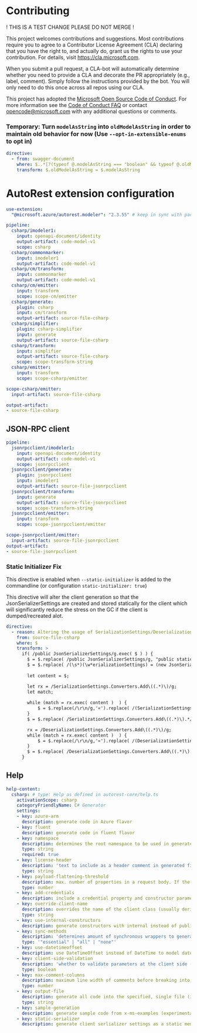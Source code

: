 
# Contributing

! THIS IS A TEST CHANGE PLEASE DO NOT MERGE !

This project welcomes contributions and suggestions.  Most contributions require you to agree to a
Contributor License Agreement (CLA) declaring that you have the right to, and actually do, grant us
the rights to use your contribution. For details, visit https://cla.microsoft.com.

When you submit a pull request, a CLA-bot will automatically determine whether you need to provide
a CLA and decorate the PR appropriately (e.g., label, comment). Simply follow the instructions
provided by the bot. You will only need to do this once across all repos using our CLA.

This project has adopted the [Microsoft Open Source Code of Conduct](https://opensource.microsoft.com/codeofconduct/).
For more information see the [Code of Conduct FAQ](https://opensource.microsoft.com/codeofconduct/faq/) or
contact [opencode@microsoft.com](mailto:opencode@microsoft.com) with any additional questions or comments.

### Temporary: Turn `modelAsString` into `oldModelAsString` in order to maintain old behavior for now (Use `--opt-in-extensible-enums` to opt in)

``` yaml !$(opt-in-extensible-enums)
directive:
  - from: swagger-document
    where: $..*[?(typeof @.modelAsString === "boolean" && typeof @.oldModelAsString !== "boolean")]
    transform: $.oldModelAsString = $.modelAsString
```


# AutoRest extension configuration

``` yaml
use-extension:
  "@microsoft.azure/autorest.modeler": "2.3.55" # keep in sync with package.json's dev dependency in order to have meaningful tests

pipeline:
  csharp/imodeler1:
    input: openapi-document/identity
    output-artifact: code-model-v1
    scope: csharp
  csharp/commonmarker:
    input: imodeler1
    output-artifact: code-model-v1
  csharp/cm/transform:
    input: commonmarker
    output-artifact: code-model-v1
  csharp/cm/emitter:
    input: transform
    scope: scope-cm/emitter
  csharp/generate:
    plugin: csharp
    input: cm/transform
    output-artifact: source-file-csharp
  csharp/simplifier:
    plugin: csharp-simplifier
    input: generate
    output-artifact: source-file-csharp
  csharp/transform:
    input: simplifier
    output-artifact: source-file-csharp
    scope: scope-transform-string
  csharp/emitter:
    input: transform
    scope: scope-csharp/emitter

scope-csharp/emitter:
  input-artifact: source-file-csharp

output-artifact:
- source-file-csharp
```

## JSON-RPC client

``` yaml
pipeline:
  jsonrpcclient/imodeler1:
    input: openapi-document/identity
    output-artifact: code-model-v1
    scope: jsonrpcclient
  jsonrpcclient/generate:
    plugin: jsonrpcclient
    input: imodeler1
    output-artifact: source-file-jsonrpcclient
  jsonrpcclient/transform:
    input: generate
    output-artifact: source-file-jsonrpcclient
    scope: scope-transform-string
  jsonrpcclient/emitter:
    input: transform
    scope: scope-jsonrpcclient/emitter

scope-jsonrpcclient/emitter:
  input-artifact: source-file-jsonrpcclient
output-artifact:
- source-file-jsonrpcclient
```

### Static Initializer Fix
This directive is enabled when `--static-initializer` is added to the commandline (or configuration `static-initializer: true`)

This directive will alter the client generation so that the JsonSerializerSettings are created and stored statically for the client
which will significantly reduce the stress on the GC if the client is dumped/recreated alot.

``` yaml $(static-serializer)
directive: 
  - reason: Altering the usage of SerializationSettings/DeserializationSettings to use a static instance instead.
    from: source-file-csharp
    where: $
    transform: > 
      if( /public JsonSerializerSettings/g.exec( $ ) ) {
        $ = $.replace( /public JsonSerializerSettings/g, "public static JsonSerializerSettings" );
        $ = $.replace( /(\s*)(\w*erializationSettings) = (new JsonSerializerSettings)/g, "$1$2 = $2 ?? $3" );
        
        let content = $;

        let rx = /SerializationSettings.Converters.Add\((.*)\)/g;
        let match;
        
        while (match = rx.exec( content )  ) {
            $ = $.replace(/\r\n/g,'«').replace( /(SerializationSettings = SerializationSettings.*?Converters = new List<JsonConverter>.*?{.*?new.*?\))/m, `$1,\n                        ${match[1]}`).replace(/«/g,'\r\n' );
        }
        $ = $.replace( /SerializationSettings.Converters.Add\((.*)\).*/g , '');

        rx = /DeserializationSettings.Converters.Add\((.*)\)/g;
        while (match = rx.exec( content )  ) {
            $ = $.replace(/\r\n/g,'«').replace( /(DeserializationSettings = DeserializationSettings.*?Converters = new List<JsonConverter>.*?{.*?new.*?\))/m, `$1,\n                        ${match[1]}`).replace(/«/g,'\r\n' );
        }
        $ = $.replace( /DeserializationSettings.Converters.Add\((.*)\).*/g , '');
      } 
```



## Help

``` yaml
help-content:
  csharp: # type: Help as defined in autorest-core/help.ts
    activationScope: csharp
    categoryFriendlyName: C# Generator
    settings:
    - key: azure-arm
      description: generate code in Azure flavor
    - key: fluent
      description: generate code in fluent flavor
    - key: namespace
      description: determines the root namespace to be used in generated code
      type: string
      required: true
    - key: license-header
      description: 'text to include as a header comment in generated files (magic strings: MICROSOFT_MIT, MICROSOFT_APACHE, MICROSOFT_MIT_NO_VERSION, MICROSOFT_APACHE_NO_VERSION, MICROSOFT_MIT_NO_CODEGEN)'
      type: string
    - key: payload-flattening-threshold
      description: max. number of properties in a request body. If the number of properties in the request body is less than or equal to this value, these properties will be represented as individual method arguments instead
      type: number
    - key: add-credentials
      description: include a credential property and constructor parameter supporting different authentication behaviors
    - key: override-client-name
      description: overrides the name of the client class (usually derived from $.info.title)
      type: string
    - key: use-internal-constructors
      description: generate constructors with internal instead of public visibility (useful for convenience layers)
    - key: sync-methods
      description: 'determines amount of synchronous wrappers to generate; default: essential'
      type: '"essential" | "all" | "none"'
    - key: use-datetimeoffset
      description: use DateTimeOffset instead of DateTime to model date/time types
    - key: client-side-validation
      description: 'whether to validate parameters at the client side (according to OpenAPI definition) before making a request; default: true'
      type: boolean
    - key: max-comment-columns
      description: maximum line width of comments before breaking into a new line
      type: number
    - key: output-file
      description: generate all code into the specified, single file (instead of the usual folder structure)
      type: string
    - key: sample-generation
      description: generate sample code from x-ms-examples (experimental)
    - key: static-serializer
      description: generate client serlializer settings as a static member (experimental)
```
